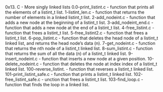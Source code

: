 0x13. C - More singly linked lists
0.0-print_listint.c -  function that prints all the elements of a listint_t list.
1-listint_len.c - function that returns the number of elements in a linked listint_t list.
2-add_nodeint.c - function that adds a new node at the beginning of a listint_t list.
3-add_nodeint_end.c - function that adds a new node at the end of a listint_t list.
4-free_listint.c - function that frees a listint_t list.
5-free_listint2.c -  function that frees a listint_t list.
6-pop_listint.c - function that deletes the head node of a listint_t linked list, and returns the head node’s data (n).
7-get_nodeint.c -  function that returns the nth node of a listint_t linked list.
8-sum_listint.c -  function that returns the sum of all the data (n) of a listint_t linked list.
9-insert_nodeint.c - function that inserts a new node at a given position.
10-delete_nodeint.c -  function that deletes the node at index index of a listint_t linked list.
100-reverse_listint. - function that reverses a listint_t linked list.
101-print_listint_safe.c - function that prints a listint_t linked list.
102-free_listint_safe.c - unction that frees a listint_t list.
103-find_loop.c - function that finds the loop in a linked list.

